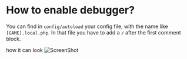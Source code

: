 # How to enable debugger?

You can find in `config/autoload` your config file, with the name like `[GAME].local.php`.
In that file you have to add a `/` after the first comment block.

how it can look
![ScreenShot](https://github.com/kokspflanze/pserverCMSFull/blob/master/doc/images/DEBUGGER-CONFIG.png)